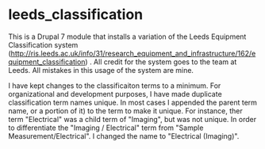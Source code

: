 # leeds_classification
This is a Drupal 7 module that installs a variation of the Leeds Equipment Classification system (http://ris.leeds.ac.uk/info/31/research_equipment_and_infrastructure/162/equipment_classification) . All credit for the system goes to the team at Leeds. All mistakes in this usage of the system are mine.

I have kept changes to the classificaiton terms to a minimum. For organizational and development purposes, I have made duplicate classification term names unique. In most cases I appended the parent term name, or a portion of it) to the term to make it unique. For instance, ther term "Electrical" was a child term of "Imaging", but was not unique. In order to differentiate the "Imaging / Electrical" term from "Sample Measurement/Electrical". I changed the name to "Electrical (Imaging)". 
